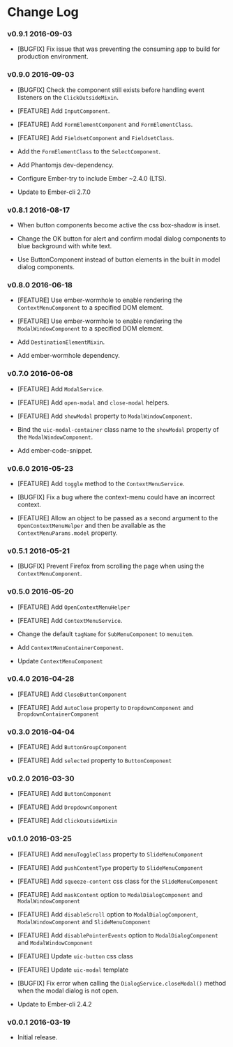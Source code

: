 # Change Log

### v0.9.1 2016-09-03

* [BUGFIX] Fix issue that was preventing the consuming app to build for production environment.




### v0.9.0 2016-09-03

* [BUGFIX] Check the component still exists before handling event listeners on the `ClickOutsideMixin`.

* [FEATURE] Add `InputComponent`.

* [FEATURE] Add `FormElementComponent` and `FormElementClass`.

* [FEATURE] Add `FieldsetComponent` and `FieldsetClass`.

* Add the `FormElementClass` to the `SelectComponent`.

* Add Phantomjs dev-dependency.

* Configure Ember-try to include Ember ~2.4.0 (LTS).

* Update to Ember-cli 2.7.0




### v0.8.1 2016-08-17

* When button components become active the css box-shadow is inset.

* Change the OK button for alert and confirm modal dialog components to blue background with white text.

* Use ButtonComponent instead of button elements in the built in model dialog components.




### v0.8.0 2016-06-18

* [FEATURE] Use ember-wormhole to enable rendering the `ContextMenuComponent` to a specified DOM element.

* [FEATURE] Use ember-wormhole to enable rendering the `ModalWindowComponent` to a specified DOM element.

* Add `DestinationElementMixin`.

* Add ember-wormhole dependency.




### v0.7.0 2016-06-08

* [FEATURE] Add `ModalService`.

* [FEATURE] Add `open-modal` and `close-modal` helpers.

* [FEATURE] Add `showModal` property to `ModalWindowComponent`.

* Bind the `uic-modal-container` class name to the `showModal` property of the `ModalWindowComponent`.

* Add ember-code-snippet.




### v0.6.0 2016-05-23

* [FEATURE] Add `toggle` method to the `ContextMenuService`.

* [BUGFIX] Fix a bug where the context-menu could have an incorrect context.

* [FEATURE] Allow an object to be passed as a second argument to the `OpenContextMenuHelper`
and then be available as the `ContextMenuParams.model` property.




### v0.5.1 2016-05-21

* [BUGFIX] Prevent Firefox from scrolling the page when using the `ContextMenuComponent`.




### v0.5.0 2016-05-20

* [FEATURE] Add `OpenContextMenuHelper`

* [FEATURE] Add `ContextMenuService`.

* Change the default `tagName` for `SubMenuComponent` to `menuitem`.

* Add `ContextMenuContainerComponent`.

* Update `ContextMenuComponent`




### v0.4.0 2016-04-28

* [FEATURE] Add `CloseButtonComponent`

* [FEATURE] Add `AutoClose` property to `DropdownComponent` and `DropdownContainerComponent`




### v0.3.0 2016-04-04

* [FEATURE] Add `ButtonGroupComponent`

* [FEATURE] Add `selected` property to `ButtonComponent`




### v0.2.0 2016-03-30

* [FEATURE] Add `ButtonComponent`

* [FEATURE] Add `DropdownComponent`

* [FEATURE] Add `ClickOutsideMixin`




### v0.1.0 2016-03-25

* [FEATURE] Add `menuToggleClass` property to `SlideMenuComponent`

* [FEATURE] Add `pushContentType` property to `SlideMenuComponent`

* [FEATURE] Add `squeeze-content` css class for the `SlideMenuComponent`

* [FEATURE] Add `maskContent` option to `ModalDialogComponent` and `ModalWindowComponent`

* [FEATURE] Add `disableScroll` option to `ModalDialogComponent`, `ModalWindowComponent` and `SlideMenuComponent`

* [FEATURE] Add `disablePointerEvents` option to `ModalDialogComponent` and `ModalWindowComponent`

* [FEATURE] Update `uic-button` css class

* [FEATURE] Update `uic-modal` template

* [BUGFIX] Fix error when calling the `DialogService.closeModal()` method when the modal dialog is not open.

* Update to Ember-cli 2.4.2




### v0.0.1 2016-03-19

* Initial release.
